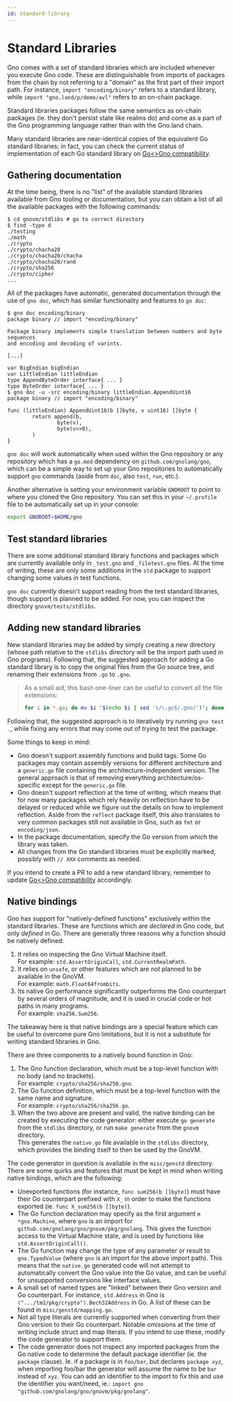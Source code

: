 ```yaml
---
id: standard-library
---
```


# Standard Libraries

Gno comes with a set of standard libraries which are included whenever you
execute Gno code. These are distinguishable from imports of packages from the
chain by not referring to a "domain" as the first part of their import path. For
instance, `import "encoding/binary"` refers to a standard library, while
`import "gno.land/p/demo/avl"` refers to an on-chain package.

Standard libraries packages follow the same semantics as on-chain packages (ie.
they don't persist state like realms do) and come as a part of the Gno
programming language rather than with the Gno.land chain.

Many standard libraries are near-identical copies of the equivalent Go standard
libraries; in fact, you can check the current status of implementation of each
Go standard library on [Go\<\>Gno compatibility](go-gno-compatibility.md).

## Gathering documentation

At the time being, there is no "list" of the available standard libraries
available from Gno tooling or documentation, but you can obtain a list of all
the available packages with the following commands:

```console
$ cd gnovm/stdlibs # go to correct directory
$ find -type d
./testing
./math
./crypto
./crypto/chacha20
./crypto/chacha20/chacha
./crypto/chacha20/rand
./crypto/sha256
./crypto/cipher
...
```

All of the packages have automatic, generated documentation through the use of
`gno doc`, which has similar functionality and features to `go doc`:

```console
$ gno doc encoding/binary
package binary // import "encoding/binary"

Package binary implements simple translation between numbers and byte sequences
and encoding and decoding of varints.

[...]

var BigEndian bigEndian
var LittleEndian littleEndian
type AppendByteOrder interface{ ... }
type ByteOrder interface{ ... }
$ gno doc -u -src encoding/binary littleEndian.AppendUint16
package binary // import "encoding/binary"

func (littleEndian) AppendUint16(b []byte, v uint16) []byte {
        return append(b,
                byte(v),
                byte(v>>8),
        )
}
```

`gno doc` will work automatically when used within the Gno repository or any
repository which has a `go.mod` dependency on `github.com/gnolang/gno`, which
can be a simple way to set up your Gno repositories to automatically support
`gno` commands (aside from `doc`, also `test`, `run`, etc.).

Another alternative is setting your environment variable `GNOROOT` to point to
where you cloned the Gno repository. You can set this in your `~/.profile` file
to be automatically set up in your console:

```sh
export GNOROOT=$HOME/gno
```

## Test standard libraries

There are some additional standard library functions and packages which are
currently available only in `_test.gno` and `_filetest.gno` files. At the time
of writing, these are only some additions in the `std` package to support
changing some values in test functions.

`gno doc` currently doesn't support reading from the test standard libraries,
though support is planned to be added. For now, you can inspect the directory
`gnovm/tests/stdlibs`.

## Adding new standard libraries

New standard libraries may be added by simply creating a new directory (whose
path relative to the `stdlibs` directory will be the import path used in Gno
programs). Following that, the suggested approach for adding a Go standard
library is to copy the original files from the Go source tree, and renaming their
extensions from `.go` to `.gno`.

> As a small aid, this bash one-liner can be useful to convert all the file
> extensions:
>
> ```sh
> for i in *.go; do mv $i "$(echo $i | sed 's/\.go$/.gno/')"; done
> ```

Following that, the suggested approach is to iteratively try running `gno test .`,
while fixing any errors that may come out of trying to test the package.

Some things to keep in mind:

- Gno doesn't support assembly functions and build tags. Some Go packages may
  contain assembly versions for different architecture and a `generic.go` file
  containing the architecture-independent version. The general approach is that
  of removing everything architecture/os-specific except for the `generic.go` file.
- Gno doesn't support reflection at the time of writing, which means that for
  now many packages which rely heavily on reflection have to be delayed or
  reduced while we figure out the details on how to implement reflection.
  Aside from the `reflect` package itself, this also translates to very common
  packages still not available in Gno, such as `fmt` or `encoding/json`.
- In the package documentation, specify the Go version from which the library
  was taken.
- All changes from the Go standard libraries must be explicitly marked, possibly
  with `// XXX` comments as needed.

If you intend to create a PR to add a new standard library, remember to update
[Go\<\>Gno compatibility](go-gno-compatibility.md) accordingly.

## Native bindings

Gno has support for "natively-defined functions" exclusively within the standard
libraries. These are functions which are _declared_ in Gno code, but only _defined_
in Go. There are generally three reasons why a function should be natively
defined:

1. It relies on inspecting the Gno Virtual Machine itself.\
   For example: `std.AssertOriginCall`, `std.CurrentRealmPath`.
2. It relies on `unsafe`, or other features which are not planned to be
   available in the GnoVM.\
   For example: `math.Float64frombits`.
3. Its native Go performance significantly outperforms the Gno counterpart by
   several orders of magnitude, and it is used in crucial code or hot paths in
   many programs.\
   For example: `sha256.Sum256`.

The takeaway here is that native bindings are a special feature which can be
useful to overcome pure Gno limitations, but it is not a substitute for writing
standard libraries in Gno.

There are three components to a natively bound function in Gno:

1. The Gno function declaration, which must be a top-level function with no body
   (and no brackets).\
   For example: `crypto/sha256/sha256.gno`.
2. The Go function definition, which must be a top-level function with the same
   name and signature.\
   For example: `crypto/sha256/sha256.go`.
3. When the two above are present and valid, the native binding can be created
   by executing the code generator: either execute `go generate` from the
   `stdlibs` directory, or run `make generate` from the `gnovm` directory.\
   This generates the `native.go` file available in the `stdlibs` directory,
   which provides the binding itself to then be used by the GnoVM.

The code generator in question is available in the `misc/genstd` directory.
There are some quirks and features that must be kept in mind when writing native
bindings, which are the following:

- Unexported functions (for instance, `func sum256(b []byte)`) must have their
  Go counterpart prefixed with `X_` in order to make the functions exported (ie.
  `func X_sum256(b []byte)`).
- The Go function declaration may specify as the first argument
  `m *gno.Machine`, where `gno` is an import for
  `github.com/gnolang/gno/gnovm/pkg/gnolang`. This gives the function access to
  the Virtual Machine state, and is used by functions like `std.AssertOriginCall()`.
- The Go function may change the type of any parameter or result to
  `gno.TypedValue` (where `gno` is an import for the above import path). This
  means that the `native.go` generated code will not attempt to automatically
  convert the Gno value into the Go value, and can be useful for unsupported
  conversions like interface values.
- A small set of named types are "linked" between their Gno version and Go
  counterpart. For instance, `std.Address` in Gno is
  `(".../tm2/pkg/crypto").Bech32Address` in Go. A list of these can be found in
  `misc/genstd/mapping.go`.
- Not all type literals are currently supported when converting from their Gno
  version to their Go counterpart. Notable omissions at the time of writing
  include struct and map literals. If you intend to use these, modify the code
  generator to support them.
- The code generator does not inspect any imported packages from the Go native code
  to determine the default package identifier (ie. the `package` clause).
  Ie. if a package is in `foo/bar`, but declares `package xyz`, when importing
  foo/bar the generator will assume the name to be `bar` instead of `xyz`.
  You can add an identifier to the import to fix this and use the identifier
  you want/need, ie.: `import gno "github.com/gnolang/gno/gnovm/pkg/gnolang"`.

